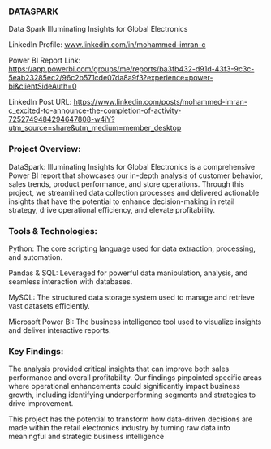 ### DATASPARK
Data Spark Illuminating Insights for Global Electronics

LinkedIn Profile: www.linkedin.com/in/mohammed-imran-c

Power BI Report Link: https://app.powerbi.com/groups/me/reports/ba3fb432-d91d-43f3-9c3c-5eab23285ec2/96c2b571cde07da8a9f3?experience=power-bi&clientSideAuth=0

LinkedIn Post URL: https://www.linkedin.com/posts/mohammed-imran-c_excited-to-announce-the-completion-of-activity-7252749484294647808-w4iY?utm_source=share&utm_medium=member_desktop	

### Project Overview:

DataSpark: Illuminating Insights for Global Electronics is a comprehensive Power BI report that showcases our in-depth analysis of customer behavior, sales trends, product performance, and store operations. 
Through this project, we streamlined data collection processes and delivered actionable insights that have the potential to enhance decision-making in retail strategy, drive operational efficiency, and elevate profitability.

### Tools & Technologies:

 Python: The core scripting language used for data extraction, processing, and automation.

 Pandas & SQL: Leveraged for powerful data manipulation, analysis, and seamless interaction with databases.

 MySQL: The structured data storage system used to manage and retrieve vast datasets efficiently.

 Microsoft Power BI: The business intelligence tool used to visualize insights and deliver interactive reports.

### Key Findings:

The analysis provided critical insights that can improve both sales performance and overall profitability. Our findings pinpointed specific areas where operational enhancements could significantly impact business growth, including identifying underperforming segments and strategies to drive improvement.

This project has the potential to transform how data-driven decisions are made within the retail electronics industry by turning raw data into meaningful and strategic business intelligence
